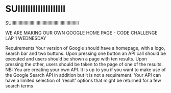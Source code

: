 # SUIIIIIIIIIIIIIIIIIII
SUIIIIIIIIIIIIIIIIIIIIIIIIIIIIIIIIIIIIIIIIIIIIIIIIIIIIIIII


WE ARE MAKING OUR OWN GOOGLE HOME PAGE - CODE CHALLENGE LAP 1 WEDNESDAY



Requirements
Your version of Google should have a homepage, with a logo, search bar and two buttons.
Upon pressing one button an API call should be executed and users should be shown a page with ten results.
Upon pressing the other, users should be taken to the page of one of the results.
NB: You are creating your own API. It is up to you if you want to make use of the Google Search API in addition but it is not a requirement. Your API can have a limited selection of 'result' options that might be returned for a few search terms
